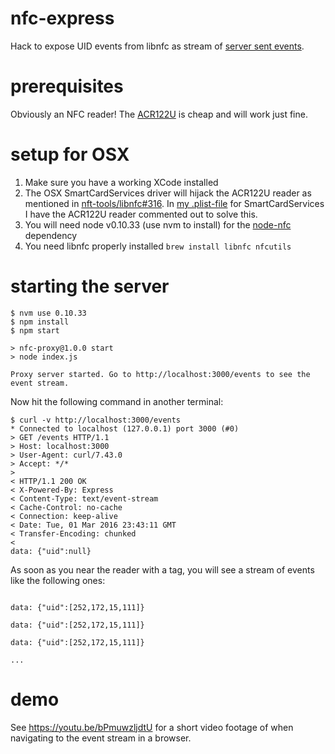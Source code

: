 # nfc-express

Hack to expose UID events from libnfc as stream of [server sent events](https://en.wikipedia.org/wiki/Server-sent_events).

# prerequisites

Obviously an NFC reader! The [ACR122U](http://www.acs.com.hk/en/products/3/acr122u-usb-nfc-reader) is cheap and will work just fine.

# setup for OSX

1. Make sure you have a working XCode installed
2. The OSX SmartCardServices driver will hijack the ACR122U reader as mentioned in [nft-tools/libnfc#316](https://github.com/nfc-tools/libnfc/issues/316). 
   In [my .plist-file](https://gist.github.com/anderssonjohan/4ae8fe09100224ce119c) for SmartCardServices I have the ACR122U reader commented out to solve this.
3. You will need node v0.10.33 (use nvm to install) for the [node-nfc](https://www.npmjs.com/package/nfc) dependency
4. You need libnfc properly installed ```brew install libnfc nfcutils```

# starting the server

```
$ nvm use 0.10.33
$ npm install
$ npm start 

> nfc-proxy@1.0.0 start
> node index.js

Proxy server started. Go to http://localhost:3000/events to see the event stream.

```

Now hit the following command in another terminal:

```
$ curl -v http://localhost:3000/events
* Connected to localhost (127.0.0.1) port 3000 (#0)
> GET /events HTTP/1.1
> Host: localhost:3000
> User-Agent: curl/7.43.0
> Accept: */*
>
< HTTP/1.1 200 OK
< X-Powered-By: Express
< Content-Type: text/event-stream
< Cache-Control: no-cache
< Connection: keep-alive
< Date: Tue, 01 Mar 2016 23:43:11 GMT
< Transfer-Encoding: chunked
<
data: {"uid":null}

```

As soon as you near the reader with a tag, you will see a stream of events like the following ones:

```

data: {"uid":[252,172,15,111]}

data: {"uid":[252,172,15,111]}

data: {"uid":[252,172,15,111]}

...
```

# demo

See https://youtu.be/bPmuwzljdtU for a short video footage of when navigating to the event stream in a browser.
